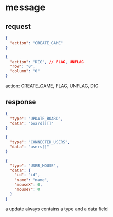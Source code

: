 # message

## request

```json
{
  "action": "CREATE_GAME"
}
```

```json
{
  "action": "DIG", // FLAG, UNFLAG
  "row": "0",
  "column": "0"
}
```

action: CREATE_GAME, FLAG, UNFLAG, DIG

## response

```json
{
  "type": "UPDATE_BOARD",
  "data": "board[][]"
}

{
  "type": "CONNECTED_USERS",
  "data": "users[]"
}

{
  "type": "USER_MOUSE",
  "data": {
    "id": "id",
    "name": "name",
    "mouseX": 0,
    "mouseY": 0
  }
}
```

a update always contains a type and a data field
